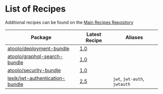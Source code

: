 # List of Recipes

Additional recipes can be found on the [Main Recipes Repository](https://github.com/symfony/recipes/blob/flex/main/RECIPES.md)

| Package | Latest Recipe | Aliases |
| --- | --- | --- |
| [atoolo/deployment-bundle](https://packagist.org/packages/atoolo/deployment-bundle) | [1.0](atoolo/deployment-bundle/1.0) |  |
| [atoolo/graphql-search-bundle](https://packagist.org/packages/atoolo/graphql-search-bundle) | [1.0](atoolo/graphql-search-bundle/1.0) |  |
| [atoolo/security-bundle](https://packagist.org/packages/atoolo/security-bundle) | [1.0](atoolo/security-bundle/1.0) |  |
| [lexik/jwt-authentication-bundle](https://packagist.org/packages/lexik/jwt-authentication-bundle) | [2.5](lexik/jwt-authentication-bundle/2.5) | `jwt`, `jwt-auth`, `jwtauth` |